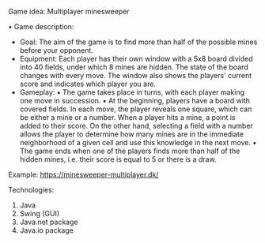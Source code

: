 Game idea: Multiplayer minesweeper 

• Game description:
- Goal: The aim of the game is to find more than half of the possible mines 
before your opponent.
- Equipment: Each player has their own window with a 5x8 board divided into 
40 fields, under which 8 mines are hidden. The state of the board changes 
with every move. The window also shows the players' current score and 
indicates which player you are.
- Gameplay:
  ▪ The game takes place in turns, with each player making one move in 
  succession. 
  ▪ At the beginning, players have a board with covered fields. In each 
  move, the player reveals one square, which can be either a mine or a 
  number. When a player hits a mine, a point is added to their score. On 
  the other hand, selecting a field with a number allows the player to 
  determine how many mines are in the immediate neighborhood of a 
  given cell and use this knowledge in the next move.
  ▪ The game ends when one of the players finds more than half of the 
  hidden mines, i.e. their score is equal to 5 or there is a draw.

Example: https://minesweeper-multiplayer.dk/ 

Technologies: 
1. Java   
2. Swing (GUI)   
3. Java.net package   
4. Java.io package


